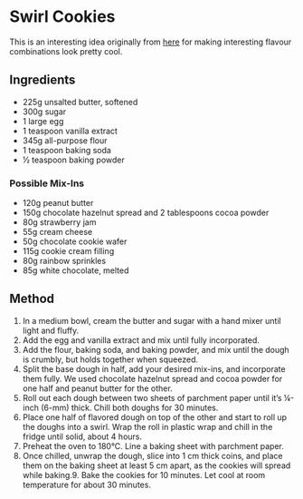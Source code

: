 
# Swirl Cookies # 

This is an interesting idea originally from [here](https://tasty.co/recipe/mix-and-match-swirl-cookies) for making interesting flavour combinations look pretty cool.

## Ingredients ## 

- 225g unsalted butter, softened
- 300g sugar
- 1 large egg
- 1 teaspoon vanilla extract
- 345g all-purpose flour
- 1 teaspoon baking soda
- ½ teaspoon baking powder

### Possible Mix-Ins

- 120g peanut butter 
- 150g chocolate hazelnut spread and 2 tablespoons cocoa powder
- 80g strawberry jam 
- 55g cream cheese 
- 50g chocolate cookie wafer 
- 115g cookie cream filling 
- 80g rainbow sprinkles 
- 85g white chocolate, melted 

## Method ## 

1. In a medium bowl, cream the butter and sugar with a hand mixer until light and fluffy.
2. Add the egg and vanilla extract and mix until fully incorporated.
3. Add the flour, baking soda, and baking powder, and mix until the dough is crumbly, but holds together when squeezed.
4. Split the base dough in half, add your desired mix-ins, and incorporate them fully. We used chocolate hazelnut spread and cocoa powder for one half and peanut butter for the other.
5. Roll out each dough between two sheets of parchment paper until it’s ¼-inch (6-mm) thick. Chill both doughs for 30 minutes.
6. Place one half of flavored dough on top of the other and start to roll up the doughs into a swirl. Wrap the roll in plastic wrap and chill in the fridge until solid, about 4 hours.
7. Preheat the oven to 180°C. Line a baking sheet with parchment paper.
8. Once chilled, unwrap the dough, slice into 1 cm thick coins, and place them on the baking sheet at least 5 cm apart, as the cookies will spread while baking.9. Bake the cookies for 10 minutes. Let cool at room temperature for about 30 minutes.

